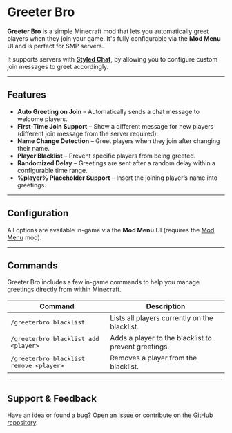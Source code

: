 # Greeter Bro

**Greeter Bro** is a simple Minecraft mod that lets you automatically greet players when they join your game.
It's fully configurable via the **Mod Menu** UI and is perfect for SMP servers.

It supports servers with [**Styled Chat**](https://modrinth.com/mod/styled-chat), by allowing you to configure custom join messages to greet accordingly.

---

## Features

- **Auto Greeting on Join** – Automatically sends a chat message to welcome players.
- **First-Time Join Support** – Show a different message for new players (different join message from the server required).
- **Name Change Detection** – Greet players when they join after changing their name.
- **Player Blacklist** – Prevent specific players from being greeted.
- **Randomized Delay** – Greetings are sent after a random delay within a configurable time range.
- **%player% Placeholder Support** – Insert the joining player’s name into greetings.


---

## Configuration

All options are available in-game via the **Mod Menu** UI (requires the [Mod Menu](https://modrinth.com/mod/modmenu) mod).

---

## Commands

Greeter Bro includes a few in-game commands to help you manage greetings directly from within Minecraft.

| Command                                  | Description                                               |
|------------------------------------------|-----------------------------------------------------------|
| `/greeterbro blacklist`                  | Lists all players currently on the blacklist.             |
| `/greeterbro blacklist add <player>`     | Adds a player to the blacklist to prevent greetings.      |
| `/greeterbro blacklist remove <player>`  | Removes a player from the blacklist.                      |

---

## Support & Feedback

Have an idea or found a bug? Open an issue or contribute on the [GitHub repository](https://github.com/OrdinarySMP/GreeterBro).